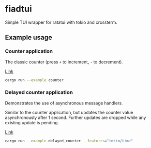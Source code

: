 # fiadtui

Simple TUI wrapper for ratatui with tokio and crossterm.

## Example usage

### Counter application

The classic counter (press `+` to increment, `-` to decrement).

[Link](examples/counter.rs)

```bash
cargo run --example counter
```

### Delayed counter application

Demonstrates the use of asynchronous message handlers.

Similar to the counter application, but updates the counter value
asynchronously after 1 second. Further updates are dropped while
any existing update is pending.

[Link](examples/delayed_counter.rs)

```bash
cargo run --example delayed_counter --features="tokio/time"
```
